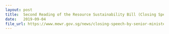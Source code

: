 ```yaml
---
layout: post
title:  Second Reading of the Resource Sustainability Bill (Closing Speech)
date:   2019-09-04
file_url: https://www.mewr.gov.sg/news/closing-speech-by-senior-minister-of-state-for-the-environment-and-water-resources-dr-amy-khor-for-the-second-reading-of-the-resource-sustainability-bill--4-sep-2019
---
```

